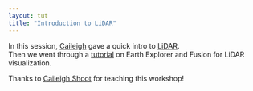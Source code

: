 ```yaml
---
layout: tut
title: "Introduction to LiDAR"
---
```


In this session, [Caileigh](https://www.linkedin.com/in/caileighshoot) gave a quick intro to [LiDAR](https://docs.google.com/a/uw.edu/presentation/d/1yJN6XCSkaMdDjecK9QzGCmcjegu6FZXqNzpQG2stvws/edit?usp=sharing).            
Then we went through a [tutorial](https://docs.google.com/a/uw.edu/document/d/15RWbJMlbStcyxkLmS6IryELYqhyAjNVloX2EFG6TX3E/edit?usp=sharing) on Earth Explorer and Fusion for LiDAR visualization. 

Thanks to [Caileigh Shoot](https://www.linkedin.com/in/caileighshoot) for teaching this workshop!
